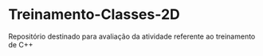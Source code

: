# Treinamento-Classes-2D
Repositório destinado para avaliação da atividade referente ao treinamento de C++ 
